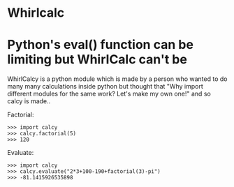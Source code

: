 # Whirlcalc
# Python's eval() function can be limiting but WhirlCalc can't be

WhirlCalcy is a python module which is made by a person who wanted to do many many calculations inside python
but thought that "Why import different modules for the same work? Let's make my own one!"
and so calcy is made..

Factorial:
```
>>> import calcy
>>> calcy.factorial(5)
>>> 120
```

Evaluate:
```
>>> import calcy
>>> calcy.evaluate("2*3+100-190+factorial(3)-pi")
>>> -81.1415926535898
```
